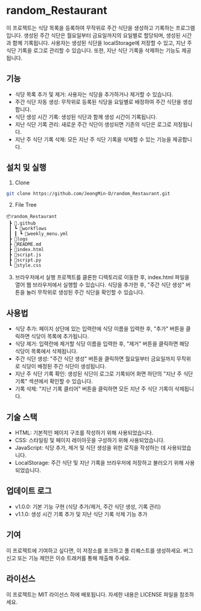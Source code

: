 # random_Restaurant
이 프로젝트는 식당 목록을 등록하여 무작위로 주간 식단을 생성하고 기록하는 프로그램입니다. 생성된 주간 식단은 월요일부터 금요일까지의 요일별로 할당되며, 생성된 시간과 함께 기록됩니다. 사용자는 생성된 식단을 localStorage에 저장할 수 있고, 지난 주 식단 기록을 로그로 관리할 수 있습니다. 또한, 지난 식단 기록을 삭제하는 기능도 제공됩니다.

## 기능
- 식당 목록 추가 및 제거: 사용자는 식당을 추가하거나 제거할 수 있습니다.
- 주간 식단 자동 생성: 무작위로 등록된 식당을 요일별로 배정하여 주간 식단을 생성합니다.
- 식단 생성 시간 기록: 생성된 식단과 함께 생성 시간이 기록됩니다.
- 지난 식단 기록 관리: 새로운 주간 식단이 생성되면 기존의 식단은 로그로 저장됩니다.
- 지난 주 식단 기록 삭제: 모든 지난 주 식단 기록을 삭제할 수 있는 기능을 제공합니다.

## 설치 및 실행
1. Clone
```bash
git clone https://github.com/JeongMin-D/random_Restaurant.git
```
2. File Tree
```
📦random_Restaurant
 ┣ 📂.github
 ┃ ┗ 📂workflows
 ┃ ┃ ┗ 📜weekly_menu.yml
 ┣ 📂logs
 ┣ 📜README.md
 ┣ 📜index.html
 ┣ 📜script.js
 ┣ 📜script.py
 ┗ 📜style.css
```
3. 브라우저에서 실행
프로젝트를 클론한 디렉토리로 이동한 후, index.html 파일을 열어 웹 브라우저에서 실행할 수 있습니다.
식당을 추가한 후, "주간 식단 생성" 버튼을 눌러 무작위로 생성된 주간 식단을 확인할 수 있습니다.

## 사용법
- 식당 추가: 페이지 상단에 있는 입력란에 식당 이름을 입력한 후, "추가" 버튼을 클릭하면 식당이 목록에 추가됩니다.
- 식당 제거: 입력란에 제거할 식당 이름을 입력한 후, "제거" 버튼을 클릭하면 해당 식당이 목록에서 삭제됩니다.
- 주간 식단 생성: "주간 식단 생성" 버튼을 클릭하면 월요일부터 금요일까지 무작위로 식당이 배정된 주간 식단이 생성됩니다.
- 지난 주 식단 기록 확인: 생성된 식단이 로그로 기록되어 화면 하단의 "지난 주 식단 기록" 섹션에서 확인할 수 있습니다.
- 기록 삭제: "지난 기록 클리어" 버튼을 클릭하면 모든 지난 주 식단 기록이 삭제됩니다.

## 기술 스택
- HTML: 기본적인 페이지 구조를 작성하기 위해 사용되었습니다.
- CSS: 스타일링 및 페이지 레이아웃을 구성하기 위해 사용되었습니다.
- JavaScript: 식당 추가, 제거 및 식단 생성을 위한 로직을 작성하는 데 사용되었습니다.
- LocalStorage: 주간 식단 및 지난 기록을 브라우저에 저장하고 불러오기 위해 사용되었습니다.

## 업데이트 로그
- v1.0.0: 기본 기능 구현 (식당 추가/제거, 주간 식단 생성, 기록 관리)
- v1.1.0: 생성 시간 기록 추가 및 지난 식단 기록 삭제 기능 추가

## 기여
이 프로젝트에 기여하고 싶다면, 이 저장소를 포크하고 풀 리퀘스트를 생성하세요. 버그 신고 또는 기능 제안은 이슈 트래커를 통해 제출해 주세요.

## 라이선스
이 프로젝트는 MIT 라이선스 하에 배포됩니다. 자세한 내용은 LICENSE 파일을 참조하세요.